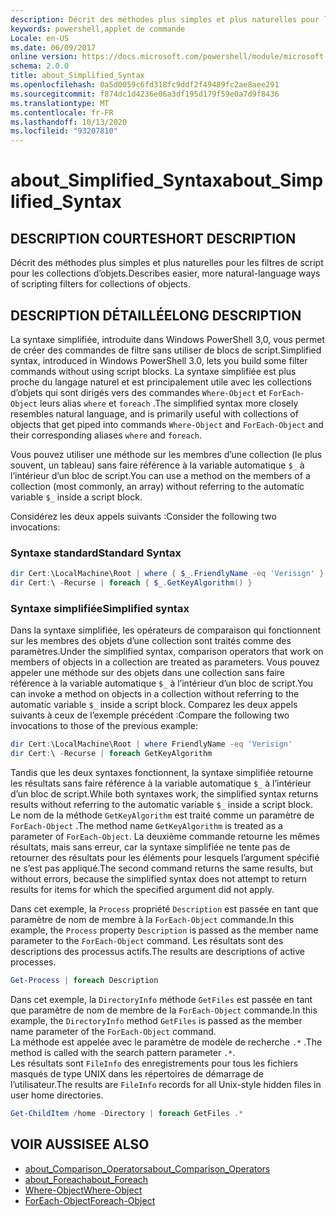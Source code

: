 ```yaml
---
description: Décrit des méthodes plus simples et plus naturelles pour les filtres de script pour les collections d’objets.
keywords: powershell,applet de commande
Locale: en-US
ms.date: 06/09/2017
online version: https://docs.microsoft.com/powershell/module/microsoft.powershell.core/about/about_simplified_syntax?view=powershell-7.1&WT.mc_id=ps-gethelp
schema: 2.0.0
title: about_Simplified_Syntax
ms.openlocfilehash: 0a5d0059c6fd318fc9ddf2f49489fc2ae8aee291
ms.sourcegitcommit: f874dc1d4236e06a3df195d179f59e0a7d9f8436
ms.translationtype: MT
ms.contentlocale: fr-FR
ms.lasthandoff: 10/13/2020
ms.locfileid: "93207810"
---
```

# <a name="about_simplified_syntax"></a><span data-ttu-id="6bc8d-104">about_Simplified_Syntax</span><span class="sxs-lookup"><span data-stu-id="6bc8d-104">about_Simplified_Syntax</span></span>

## <a name="short-description"></a><span data-ttu-id="6bc8d-105">DESCRIPTION COURTE</span><span class="sxs-lookup"><span data-stu-id="6bc8d-105">SHORT DESCRIPTION</span></span>
<span data-ttu-id="6bc8d-106">Décrit des méthodes plus simples et plus naturelles pour les filtres de script pour les collections d’objets.</span><span class="sxs-lookup"><span data-stu-id="6bc8d-106">Describes easier, more natural-language ways of scripting filters for collections of objects.</span></span>

## <a name="long-description"></a><span data-ttu-id="6bc8d-107">DESCRIPTION DÉTAILLÉE</span><span class="sxs-lookup"><span data-stu-id="6bc8d-107">LONG DESCRIPTION</span></span>

<span data-ttu-id="6bc8d-108">La syntaxe simplifiée, introduite dans Windows PowerShell 3,0, vous permet de créer des commandes de filtre sans utiliser de blocs de script.</span><span class="sxs-lookup"><span data-stu-id="6bc8d-108">Simplified syntax, introduced in Windows PowerShell 3.0, lets you build some filter commands without using script blocks.</span></span> <span data-ttu-id="6bc8d-109">La syntaxe simplifiée est plus proche du langage naturel et est principalement utile avec les collections d’objets qui sont dirigés vers des commandes `Where-Object` et `ForEach-Object` leurs alias `where` et `foreach` .</span><span class="sxs-lookup"><span data-stu-id="6bc8d-109">The simplified syntax more closely resembles natural language, and is primarily useful with collections of objects that get piped into commands `Where-Object` and `ForEach-Object` and their corresponding aliases `where` and `foreach`.</span></span>

<span data-ttu-id="6bc8d-110">Vous pouvez utiliser une méthode sur les membres d’une collection (le plus souvent, un tableau) sans faire référence à la variable automatique `$_` à l’intérieur d’un bloc de script.</span><span class="sxs-lookup"><span data-stu-id="6bc8d-110">You can use a method on the members of a collection (most commonly, an array) without referring to the automatic variable `$_` inside a script block.</span></span>

<span data-ttu-id="6bc8d-111">Considérez les deux appels suivants :</span><span class="sxs-lookup"><span data-stu-id="6bc8d-111">Consider the following two invocations:</span></span>

### <a name="standard-syntax"></a><span data-ttu-id="6bc8d-112">Syntaxe standard</span><span class="sxs-lookup"><span data-stu-id="6bc8d-112">Standard Syntax</span></span>

```powershell
dir Cert:\LocalMachine\Root | where { $_.FriendlyName -eq 'Verisign' }
dir Cert:\ -Recurse | foreach { $_.GetKeyAlgorithm() }
```

### <a name="simplified-syntax"></a><span data-ttu-id="6bc8d-113">Syntaxe simplifiée</span><span class="sxs-lookup"><span data-stu-id="6bc8d-113">Simplified syntax</span></span>

<span data-ttu-id="6bc8d-114">Dans la syntaxe simplifiée, les opérateurs de comparaison qui fonctionnent sur les membres des objets d’une collection sont traités comme des paramètres.</span><span class="sxs-lookup"><span data-stu-id="6bc8d-114">Under the simplified syntax, comparison operators that work on members of objects in a collection are treated as parameters.</span></span> <span data-ttu-id="6bc8d-115">Vous pouvez appeler une méthode sur des objets dans une collection sans faire référence à la variable automatique `$_` à l’intérieur d’un bloc de script.</span><span class="sxs-lookup"><span data-stu-id="6bc8d-115">You can invoke a method on objects in a collection without referring to the automatic variable `$_` inside a script block.</span></span>
<span data-ttu-id="6bc8d-116">Comparez les deux appels suivants à ceux de l’exemple précédent :</span><span class="sxs-lookup"><span data-stu-id="6bc8d-116">Compare the following two invocations to those of the previous example:</span></span>

```powershell
dir Cert:\LocalMachine\Root | where FriendlyName -eq 'Verisign'
dir Cert:\ -Recurse | foreach GetKeyAlgorithm
```

<span data-ttu-id="6bc8d-117">Tandis que les deux syntaxes fonctionnent, la syntaxe simplifiée retourne les résultats sans faire référence à la variable automatique `$_` à l’intérieur d’un bloc de script.</span><span class="sxs-lookup"><span data-stu-id="6bc8d-117">While both syntaxes work, the simplified syntax returns results without referring to the automatic variable `$_` inside a script block.</span></span>
<span data-ttu-id="6bc8d-118">Le nom de la méthode `GetKeyAlgorithm` est traité comme un paramètre de `ForEach-Object` .</span><span class="sxs-lookup"><span data-stu-id="6bc8d-118">The method name `GetKeyAlgorithm` is treated as a parameter of `ForEach-Object`.</span></span>
<span data-ttu-id="6bc8d-119">La deuxième commande retourne les mêmes résultats, mais sans erreur, car la syntaxe simplifiée ne tente pas de retourner des résultats pour les éléments pour lesquels l’argument spécifié ne s’est pas appliqué.</span><span class="sxs-lookup"><span data-stu-id="6bc8d-119">The second command returns the same results, but without errors, because the simplified syntax does not attempt to return results for items for which the specified argument did not apply.</span></span>

<span data-ttu-id="6bc8d-120">Dans cet exemple, la `Process` propriété `Description` est passée en tant que paramètre de nom de membre à la `ForEach-Object` commande.</span><span class="sxs-lookup"><span data-stu-id="6bc8d-120">In this example, the `Process` property `Description` is passed as the member name parameter to the `ForEach-Object` command.</span></span> <span data-ttu-id="6bc8d-121">Les résultats sont des descriptions des processus actifs.</span><span class="sxs-lookup"><span data-stu-id="6bc8d-121">The results are descriptions of active processes.</span></span>

```powershell
Get-Process | foreach Description
```

<span data-ttu-id="6bc8d-122">Dans cet exemple, la `DirectoryInfo` méthode `GetFiles` est passée en tant que paramètre de nom de membre de la `ForEach-Object` commande.</span><span class="sxs-lookup"><span data-stu-id="6bc8d-122">In this example, the `DirectoryInfo` method `GetFiles` is passed as the member name parameter of the `ForEach-Object` command.</span></span>  
<span data-ttu-id="6bc8d-123">La méthode est appelée avec le paramètre de modèle de recherche `.*` .</span><span class="sxs-lookup"><span data-stu-id="6bc8d-123">The method is called with the search pattern parameter `.*`.</span></span>  
<span data-ttu-id="6bc8d-124">Les résultats sont `FileInfo` des enregistrements pour tous les fichiers masqués de type UNIX dans les répertoires de démarrage de l’utilisateur.</span><span class="sxs-lookup"><span data-stu-id="6bc8d-124">The results are `FileInfo` records for all Unix-style hidden files in user home directories.</span></span> 

```powershell
Get-ChildItem /home -Directory | foreach GetFiles .*
```

## <a name="see-also"></a><span data-ttu-id="6bc8d-125">VOIR AUSSI</span><span class="sxs-lookup"><span data-stu-id="6bc8d-125">SEE ALSO</span></span>

- [<span data-ttu-id="6bc8d-126">about_Comparison_Operators</span><span class="sxs-lookup"><span data-stu-id="6bc8d-126">about_Comparison_Operators</span></span>](about_Comparison_Operators.md)
- [<span data-ttu-id="6bc8d-127">about_Foreach</span><span class="sxs-lookup"><span data-stu-id="6bc8d-127">about_Foreach</span></span>](about_Foreach.md)
- [<span data-ttu-id="6bc8d-128">Where-Object</span><span class="sxs-lookup"><span data-stu-id="6bc8d-128">Where-Object</span></span>](xref:Microsoft.PowerShell.Core.Where-Object)
- [<span data-ttu-id="6bc8d-129">ForEach-Object</span><span class="sxs-lookup"><span data-stu-id="6bc8d-129">Foreach-Object</span></span>](xref:Microsoft.PowerShell.Core.ForEach-Object)

